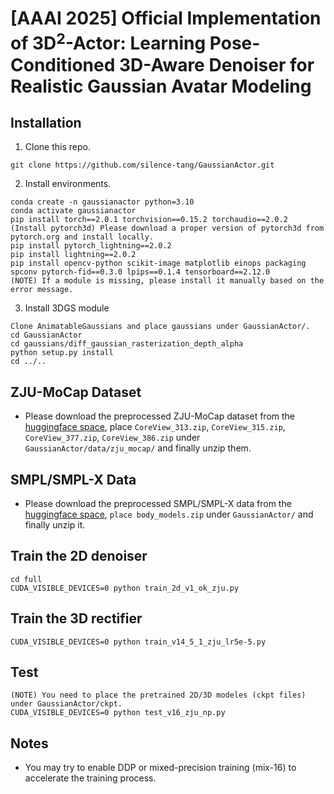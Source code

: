 # [AAAI 2025] Official Implementation of 3D$^2$-Actor: Learning Pose-Conditioned 3D-Aware Denoiser for Realistic Gaussian Avatar Modeling

## Installation
1. Clone this repo.
```
git clone https://github.com/silence-tang/GaussianActor.git
```
2. Install environments.
```
conda create -n gaussianactor python=3.10
conda activate gaussianactor
pip install torch==2.0.1 torchvision==0.15.2 torchaudio==2.0.2
(Install pytorch3d) Please download a proper version of pytorch3d from pytorch.org and install locally.
pip install pytorch_lightning==2.0.2
pip install lightning==2.0.2
pip install opencv-python scikit-image matplotlib einops packaging spconv pytorch-fid==0.3.0 lpips==0.1.4 tensorboard==2.12.0
(NOTE) If a module is missing, please install it manually based on the error message.
```
3. Install 3DGS module
```
Clone AnimatableGaussians and place gaussians under GaussianActor/.
cd GaussianActor
cd gaussians/diff_gaussian_rasterization_depth_alpha
python setup.py install
cd ../..
```

## ZJU-MoCap Dataset

- Please download the preprocessed ZJU-MoCap dataset from the [huggingface space](https://huggingface.co/datasets/PolarisT/zjumocap/tree/main), place `CoreView_313.zip`, `CoreView_315.zip`, `CoreView_377.zip`, `CoreView_386.zip` under `GaussianActor/data/zju_mocap/` and finally unzip them.

## SMPL/SMPL-X Data

- Please download the preprocessed SMPL/SMPL-X data from the [huggingface space](https://huggingface.co/datasets/PolarisT/zjumocap/tree/main), `place body_models.zip` under `GaussianActor/` and finally unzip it.

## Train the 2D denoiser
```
cd full
CUDA_VISIBLE_DEVICES=0 python train_2d_v1_ok_zju.py
```

## Train the 3D rectifier
```
CUDA_VISIBLE_DEVICES=0 python train_v14_5_1_zju_lr5e-5.py
```

## Test
```
(NOTE) You need to place the pretrained 2D/3D modeles (ckpt files) under GaussianActor/ckpt.
CUDA_VISIBLE_DEVICES=0 python test_v16_zju_np.py
```

## Notes
- You may try to enable DDP or mixed-precision training (mix-16) to accelerate the training process.

